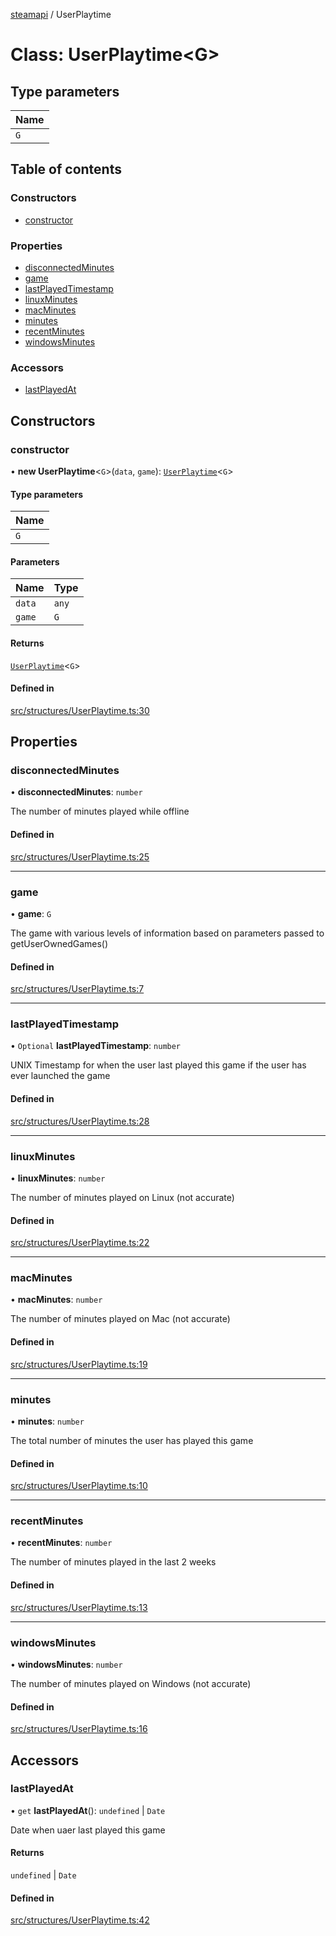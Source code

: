 [steamapi](../README.md) / UserPlaytime

# Class: UserPlaytime\<G\>

## Type parameters

| Name |
| :------ |
| `G` |

## Table of contents

### Constructors

- [constructor](UserPlaytime.md#constructor)

### Properties

- [disconnectedMinutes](UserPlaytime.md#disconnectedminutes)
- [game](UserPlaytime.md#game)
- [lastPlayedTimestamp](UserPlaytime.md#lastplayedtimestamp)
- [linuxMinutes](UserPlaytime.md#linuxminutes)
- [macMinutes](UserPlaytime.md#macminutes)
- [minutes](UserPlaytime.md#minutes)
- [recentMinutes](UserPlaytime.md#recentminutes)
- [windowsMinutes](UserPlaytime.md#windowsminutes)

### Accessors

- [lastPlayedAt](UserPlaytime.md#lastplayedat)

## Constructors

### constructor

• **new UserPlaytime**\<`G`\>(`data`, `game`): [`UserPlaytime`](UserPlaytime.md)\<`G`\>

#### Type parameters

| Name |
| :------ |
| `G` |

#### Parameters

| Name | Type |
| :------ | :------ |
| `data` | `any` |
| `game` | `G` |

#### Returns

[`UserPlaytime`](UserPlaytime.md)\<`G`\>

#### Defined in

[src/structures/UserPlaytime.ts:30](https://github.com/xDimGG/node-steamapi/blob/acff462/src/structures/UserPlaytime.ts#L30)

## Properties

### disconnectedMinutes

• **disconnectedMinutes**: `number`

The number of minutes played while offline

#### Defined in

[src/structures/UserPlaytime.ts:25](https://github.com/xDimGG/node-steamapi/blob/acff462/src/structures/UserPlaytime.ts#L25)

___

### game

• **game**: `G`

The game with various levels of information based on parameters passed to getUserOwnedGames()

#### Defined in

[src/structures/UserPlaytime.ts:7](https://github.com/xDimGG/node-steamapi/blob/acff462/src/structures/UserPlaytime.ts#L7)

___

### lastPlayedTimestamp

• `Optional` **lastPlayedTimestamp**: `number`

UNIX Timestamp for when the user last played this game if the user has ever launched the game

#### Defined in

[src/structures/UserPlaytime.ts:28](https://github.com/xDimGG/node-steamapi/blob/acff462/src/structures/UserPlaytime.ts#L28)

___

### linuxMinutes

• **linuxMinutes**: `number`

The number of minutes played on Linux (not accurate)

#### Defined in

[src/structures/UserPlaytime.ts:22](https://github.com/xDimGG/node-steamapi/blob/acff462/src/structures/UserPlaytime.ts#L22)

___

### macMinutes

• **macMinutes**: `number`

The number of minutes played on Mac (not accurate)

#### Defined in

[src/structures/UserPlaytime.ts:19](https://github.com/xDimGG/node-steamapi/blob/acff462/src/structures/UserPlaytime.ts#L19)

___

### minutes

• **minutes**: `number`

The total number of minutes the user has played this game

#### Defined in

[src/structures/UserPlaytime.ts:10](https://github.com/xDimGG/node-steamapi/blob/acff462/src/structures/UserPlaytime.ts#L10)

___

### recentMinutes

• **recentMinutes**: `number`

The number of minutes played in the last 2 weeks

#### Defined in

[src/structures/UserPlaytime.ts:13](https://github.com/xDimGG/node-steamapi/blob/acff462/src/structures/UserPlaytime.ts#L13)

___

### windowsMinutes

• **windowsMinutes**: `number`

The number of minutes played on Windows (not accurate)

#### Defined in

[src/structures/UserPlaytime.ts:16](https://github.com/xDimGG/node-steamapi/blob/acff462/src/structures/UserPlaytime.ts#L16)

## Accessors

### lastPlayedAt

• `get` **lastPlayedAt**(): `undefined` \| `Date`

Date when uaer last played this game

#### Returns

`undefined` \| `Date`

#### Defined in

[src/structures/UserPlaytime.ts:42](https://github.com/xDimGG/node-steamapi/blob/acff462/src/structures/UserPlaytime.ts#L42)
